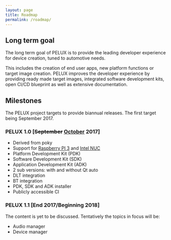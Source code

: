 ```yaml
---
layout: page
title: Roadmap
permalink: /roadmap/
---
```


## Long term goal

The long term goal of PELUX is to provide the leading developer experience for device creation, tuned to automotive needs.

This includes the creation of end user apps, new platform functions or target image creation. PELUX improves the developer experience by providing ready made target images, integrated software development kits, open CI/CD blueprint as well as extensive documentation.

## Milestones

The PELUX project targets to provide biannual releases. The first target being September 2017.

### PELUX 1.0 [<del>September</del> <ins>October</ins>  2017]
 - Derived from poky
 - Support for [Raspberry PI 3](https://www.raspberrypi.org/products/raspberry-pi-3-model-b/) and [Intel NUC](https://www.intel.com/content/www/us/en/products/boards-kits/nuc.html)
 - Platform Development Kit (PDK)
 - Software Development Kit (SDK)
 - Application Development Kit (ADK)
 - 2 sub versions: with and without Qt auto
 - DLT integration
 - BT integration
 - PDK, SDK and ADK installer
 - Publicly accessible CI
 
### PELUX 1.1 [End 2017/Beginning 2018]
The content is yet to be discussed. Tentatively the topics in focus will be:

- Audio manager
- Device manager

